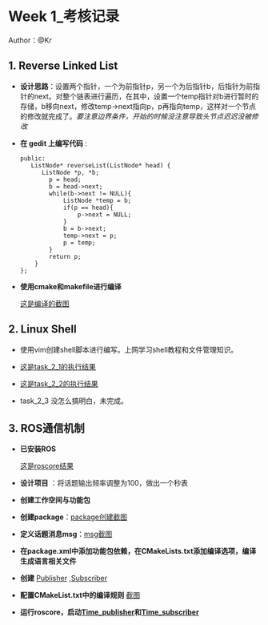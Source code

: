 # Week 1_考核记录

Author：@Kr

## 1. Reverse Linked List

- **设计思路**：设置两个指针，一个为前指针p，另一个为后指针b，后指针为前指针的next。对整个链表进行遍历，在其中，设置一个temp指针对b进行暂时的存储，b移向next，修改temp->next指向p，p再指向temp，这样对一个节点的修改就完成了。*要注意边界条件，开始的时候没注意导致头节点迟迟没被修改*

* **在 gedit 上编写代码** :

  ```class Solution {
  public:
     ListNode* reverseList(ListNode* head) {
  	    ListNode *p, *b;
          p = head;
          b = head->next;
          while(b->next != NULL){
              ListNode *temp = b;
              if(p == head){
                  p->next = NULL;
              }
              b = b->next;
              temp->next = p;
              p = temp;
          }
          return p;
      }
  };

* **使用cmake和makefile进行编译**

  [这是编译的截图](./image/RLLtest.png)

## 2. Linux Shell

* 使用vim创建shell脚本进行编写。上网学习shell教程和文件管理知识。

* [这是task_2_1的执行结果](./image/task_2_1.png)
* [这是task_2_2的执行结果](./image/task_2_2.png)

* task_2_3 没怎么搞明白，未完成。

## 3. ROS通信机制

* **已安装ROS**

  [这是roscore结果](./image/task_3.png)

* **设计项目** ：将话题输出频率调整为100，做出一个秒表
* **创建工作空间与功能包**
* **创建package**：[package创建截图](./image/task_3(2).png)
* **定义话题消息msg**：[msg截图](./image/task_3(3).png)
* **在package.xml中添加功能包依赖，在CMakeLists.txt添加编译选项，编译生成语言相关文件**
* **创建** [Publisher](/image/task3(4).png) ,[Subscriber](/image/task3(5).png)
* **配置CMakeList.txt中的编译规则** [截图](./image/task3(6).png)
* **运行roscore，启动[Time_publisher](./image/task3(7).png)和[Time_subscriber](./image/task3(8).png)** 

